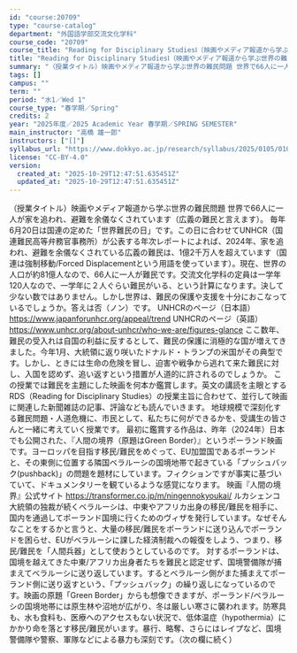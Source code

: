 ```yaml
---
id: "course:20709"
type: "course-catalog"
department: "外国語学部交流文化学科"
course_code: "20709"
course_title: "Reading for Disciplinary StudiesⅠ（映画やメディア報道から学ぶ世界の難民問題） ／READING FOR DISCIPLINARY STUDIES I"
title: "Reading for Disciplinary StudiesⅠ（映画やメディア報道から学ぶ世界の難民問題） ／READING FOR DISCIPLINARY STUDIES I"
summary: "（授業タイトル）映画やメディア報道から学ぶ世界の難民問題 世界で66人に一人が家を追われ、避難を余儀なくされています（広義の難民と言えます）。 毎年6月20日は国連の定めた「世界難民の日」です。この日に合わせてUNHCR（国連難民高等弁務官…"
tags: []
campus: ""
term: ""
period: "水1／Wed 1"
course_type: "春学期／Spring"
credits: 2
year: "2025年度／2025 Academic Year 春学期／SPRING SEMESTER"
main_instructor: "高橋 雄一郎"
instructors: ["[]"]
syllabus_url: "https://www.dokkyo.ac.jp/research/syllabus/2025/0105/0105_20709_ja_JP.html"
license: "CC-BY-4.0"
version:
  created_at: "2025-10-29T12:47:51.635451Z"
  updated_at: "2025-10-29T12:47:51.635451Z"
---
```

（授業タイトル）映画やメディア報道から学ぶ世界の難民問題 世界で66人に一人が家を追われ、避難を余儀なくされています（広義の難民と言えます）。 毎年6月20日は国連の定めた「世界難民の日」です。この日に合わせてUNHCR（国連難民高等弁務官事務所）が公表する年次レポートによれば、2024年、家を追われ、避難を余儀なくされている広義の難民は、1億2千万人を超えています（国連は強制移動/Forced Displacementという用語を使っています）。現在、世界の人口が約81億人なので、66人に一人が難民です。交流文化学科の定員は一学年120人なので、一学年に２人ぐらい難民がいる、という計算になります。決して少ない数ではありません。しかし世界は、難民の保護や支援を十分におこなっているでしょうか。答えは否（ノン）です。 UNHCRのページ（日本語） https://www.japanforunhcr.org/appeal/trend UNHCRのページ（英語） https://www.unhcr.org/about-unhcr/who-we-are/figures-glance ここ数年、難民の受入れは自国の利益に反するとして、難民の保護に消極的な国が増えてきました。今年1月、大統領に返り咲いたドナルド・トランプの米国がその典型です。しかし、ときには生命の危険を冒し、迫害や戦争から逃れて来た難民に対し、入国を認めず、追い返すという措置が人道的に許されるのでしょうか。 この授業では難民を主題にした映画を何本か鑑賞します。英文の講読を主眼とするRDS（Reading for Disciplinary Studies）の授業主旨に合わせて、並行して映画に関連した新聞雑誌の記事、評論なども読んでいきます。 地球規模で深刻化する難民問題・人道危機に、市民として、私たちに何ができるかを、受講生の皆さんと一緒に考えていく授業です。 最初に鑑賞する作品は、昨年（2024年）日本でも公開された、『人間の境界（原題はGreen Border）』というポーランド映画です。ヨーロッパを目指す移民/難民をめぐって、EU加盟国であるポーランドと、その東側に位置する隣国ベラルーシの国境地帯で起きている「プッシュバック(pushback)」の問題を題材にしています。フィクションですが事実に基づいていて、ドキュメンタリーを観ているような感覚になります。 映画『人間の境界』公式サイト https://transformer.co.jp/m/ningennokyoukai/ ルカシェンコ大統領の独裁が続くベラルーシは、中東やアフリカ出身の移民/難民を相手に、国内を通過してポーランド国境に行くためのヴィザを発行しています。なぜそんなことをするかと言うと、大量の移民/難民をポーランドに送り込んでポーランドを困らせ、EUがベラルーシに課した経済制裁への報復をしよう、つまり、移民/難民を「人間兵器」として使おうとしているのです。 対するポーランドは、国境を越えてきた中東/アフリカ出身者たちを難民と認定せず、国境警備隊が捕まえてベラルーシに送り返しています。するとベラルーシ側がまた捕まえてポーランド側に送り返すという、「プッシュバック」の繰り返しになっているのです。映画の原題「Green Border」からも想像できますが、ポーランド/ベラルーシの国境地帯には原生林や沼地が広がり、冬は厳しい寒さに襲われます。防寒具も、水も食料も、医療へのアクセスもない状況で、低体温症（hypothermia）にかかり命を落とす移民/難民がいます。暴行、略奪、さらにはレイプなど、国境警備隊や警察、軍隊などによる暴力も深刻です。（次の欄に続く）
